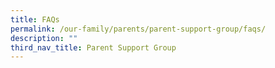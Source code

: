 ```yaml
---
title: FAQs
permalink: /our-family/parents/parent-support-group/faqs/
description: ""
third_nav_title: Parent Support Group
---
```

